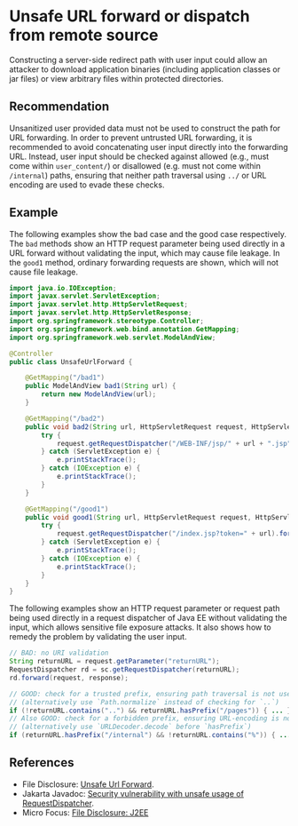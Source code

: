 # Unsafe URL forward or dispatch from remote source
Constructing a server-side redirect path with user input could allow an attacker to download application binaries (including application classes or jar files) or view arbitrary files within protected directories.


## Recommendation
Unsanitized user provided data must not be used to construct the path for URL forwarding. In order to prevent untrusted URL forwarding, it is recommended to avoid concatenating user input directly into the forwarding URL. Instead, user input should be checked against allowed (e.g., must come within `user_content/`) or disallowed (e.g. must not come within `/internal`) paths, ensuring that neither path traversal using `../` or URL encoding are used to evade these checks.


## Example
The following examples show the bad case and the good case respectively. The `bad` methods show an HTTP request parameter being used directly in a URL forward without validating the input, which may cause file leakage. In the `good1` method, ordinary forwarding requests are shown, which will not cause file leakage.


```java
import java.io.IOException;
import javax.servlet.ServletException;
import javax.servlet.http.HttpServletRequest;
import javax.servlet.http.HttpServletResponse;
import org.springframework.stereotype.Controller;
import org.springframework.web.bind.annotation.GetMapping;
import org.springframework.web.servlet.ModelAndView;

@Controller
public class UnsafeUrlForward {

	@GetMapping("/bad1")
	public ModelAndView bad1(String url) {
		return new ModelAndView(url);
	}

	@GetMapping("/bad2")
	public void bad2(String url, HttpServletRequest request, HttpServletResponse response) {
		try {
			request.getRequestDispatcher("/WEB-INF/jsp/" + url + ".jsp").include(request, response);
		} catch (ServletException e) {
			e.printStackTrace();
		} catch (IOException e) {
			e.printStackTrace();
		}
	}

	@GetMapping("/good1")
	public void good1(String url, HttpServletRequest request, HttpServletResponse response) {
		try {
			request.getRequestDispatcher("/index.jsp?token=" + url).forward(request, response);
		} catch (ServletException e) {
			e.printStackTrace();
		} catch (IOException e) {
			e.printStackTrace();
		}
	}
}

```
The following examples show an HTTP request parameter or request path being used directly in a request dispatcher of Java EE without validating the input, which allows sensitive file exposure attacks. It also shows how to remedy the problem by validating the user input.


```java
// BAD: no URI validation
String returnURL = request.getParameter("returnURL");
RequestDispatcher rd = sc.getRequestDispatcher(returnURL);
rd.forward(request, response);

// GOOD: check for a trusted prefix, ensuring path traversal is not used to erase that prefix:
// (alternatively use `Path.normalize` instead of checking for `..`)
if (!returnURL.contains("..") && returnURL.hasPrefix("/pages")) { ... }
// Also GOOD: check for a forbidden prefix, ensuring URL-encoding is not used to evade the check:
// (alternatively use `URLDecoder.decode` before `hasPrefix`)
if (returnURL.hasPrefix("/internal") && !returnURL.contains("%")) { ... }
```

## References
* File Disclosure: [Unsafe Url Forward](https://vulncat.fortify.com/en/detail?id=desc.dataflow.java.file_disclosure_spring).
* Jakarta Javadoc: [Security vulnerability with unsafe usage of RequestDispatcher](https://jakarta.ee/specifications/webprofile/9/apidocs/jakarta/servlet/servletrequest#getRequestDispatcher-java.lang.String-).
* Micro Focus: [File Disclosure: J2EE](https://vulncat.fortify.com/en/detail?id=desc.dataflow.java.file_disclosure_j2ee)
